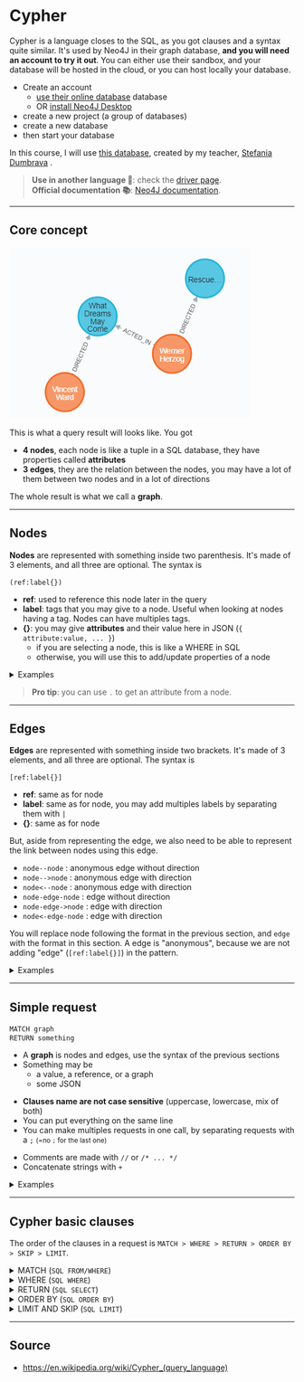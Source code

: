 # Cypher

Cypher is a language closes to the SQL, as you got clauses and a syntax quite similar. It's used by Neo4J in their graph database, **and you will need an account to try it out**. You can either use their sandbox, and your database will be hosted in the cloud, or you can host locally your database.

* Create an account
  * [use their online database](https://neo4j.com/sandbox/) database
  * OR [install Neo4J Desktop](https://neo4j.com/download/)
* create a new project (a group of databases)
* create a new database
* then start your database

In this course, I will use [this database](https://github.com/memorize-code/memorize-references/raw/main/info/nosql/movies.cypher), created by my teacher, [Stefania Dumbrava](http://web4.ensiie.fr/~stefania.dumbrava/) .

> **Use in another language 🚀**: check the [driver page](https://neo4j.com/developer/language-guides/).<br>
> **Official documentation 📚**: [Neo4J documentation](https://neo4j.com/developer/get-started/).<br>

<hr class="sl">

## Core concept

<div class="row mt-3 mx-0"><div class="col-md-4">

![Cypher Graph Example](images/example.png)
</div><div class="align-self-center col-md-8">

This is what a query result will looks like. You got

* **4 nodes**, each node is like a tuple in a SQL database, they have properties called **attributes**
* **3 edges**, they are the relation between the nodes, you may have a lot of them between two nodes and in a lot of directions

The whole result is what we call a **graph**.
</div></div>

<hr class="sr">

## Nodes

<div class="row row-cols-md-2 mx-0"><div class="align-self-center">

**Nodes** are represented with something inside two parenthesis. It's made of 3 elements, and all three are optional. The syntax is

```none
(ref:label{})
```

</div><div>

* **ref**: used to reference this node later in the query
* **label**: tags that you may give to a node. Useful when looking at nodes having a tag. Nodes can have multiples tags.
* **{}**: you may give **attributes** and their value here in JSON (`{ attribute:value, ... }`)
  * if you are selecting a node, this is like a WHERE in SQL
  * otherwise, you will use this to add/update properties of a node
</div></div>

<details class="details-e">
<summary>Examples</summary>

* `()`: every node
* `(m)`: store every node in m
* `(:Movie)`: every node having the label "Movie"
* `(m:Movie)`: store nodes having the label "Movie" inside m
* `(m:Movie{released:2008})`: store movies released in 2008 in m
* `(:Movie{released:2008})`: only movies released in 2008
* `(:{released:2008})`: nodes having released = 2008
* `(r:{released:2008})`: store nodes having released = 2008 in r
</details>

> **Pro tip**: you can use `.` to get an attribute from a node.

<hr class="sl">

## Edges

<div class="row row-cols-md-2 mx-0"><div class="align-self-center">

**Edges** are represented with something inside two brackets. It's made of 3 elements, and all three are optional. The syntax is

```none
[ref:label{}]
```

* **ref**: same as for node
* **label**: same as for node, you may add multiples labels by separating them with `|`
* **{}**: same as for node
</div><div>

But, aside from representing the edge, we also need to be able to represent the link between nodes using this edge.

* `node--node` : anonymous edge without direction
* `node-->node` : anonymous edge with direction
* `node<--node` : anonymous edge with direction
* `node-edge-node` : edge without direction
* `node-edge->node` : edge with direction
* `node<-edge-node` : edge with direction

You will replace node following the format in the previous section, and `edge` with the format in this section. A edge is "anonymous", because we are not adding "edge" (`[ref:label{}]`) in the pattern.
</div></div>

<details class="details-e">
<summary>Examples</summary>

* `()--()`: every two nodes linked together
* `()-->()`: every two nodes, with one having an arrow going to the other
* `(:Movie)--(p)`: store in p, nodes linked with nodes "Movie"
* `(:Movie)<-[:ACTED_IN]-(p)`: store in p, nodes that "ACTED_IN" a Movie
* `(p)-[:ACTED_IN]->(:Movie)`: same
* `()-[a:ACTED_IN]-()`: store in a, every edge labeled "ACTED_IN"
</details>

<hr class="sr">

## Simple request

<div class="row row-cols-md-2 mx-0"><div>

```cypher
MATCH graph
RETURN something
```

* A **graph** is nodes and edges, use the syntax of the previous sections
* Something may be 
  * a value, a reference, or a graph
  * some JSON
</div><div class="align-self-center">

<div>

* **Clauses name are not case sensitive** (uppercase, lowercase, mix of both)
* You can put everything on the same line
* You can make multiples requests in one call, by separating requests with a `;` <small>(=no `;` for the last one)</small>
</div>

* Comments are made with `//` or `/* ... */`
* Concatenate strings with `+`
</div></div>

<details class="details-e">
<summary>Examples</summary>

* `MATCH (n) RETURN n`: return every node
* `MATCH (m:Movie) RETURN m`: return every node labeled "Movie"
* `MATCH (m:Movie) RETURN m.title`: return the title every node labeled "Movie"
* `MATCH (m:Movie) RETURN {title:m.title, desc: m.tagline}`: ... as JSON
* `MATCH (m:Movie) RETURN m.title, m.tagline`: ... as a Table
* `MATCH (:Movie)<-[:ACTED_IN]-(p) RETURN p`: nodes that acted in a movie
</details>

<hr class="sl">

## Cypher basic clauses

The order of the clauses in a request is `MATCH > WHERE > RETURN > ORDER BY > SKIP > LIMIT`.

<details class="details-e">
<summary>MATCH (<code>SQL FROM/WHERE</code>)</summary>

As we saw, you call `MATCH` with a graph.

```cypher
MATCH (m:Movie) RETURN m
MATCH m = (:Movie) RETURN m
MATCH g = (:Movie)-[]-() RETURN g
// as a where, but you can only use EQUALS (only released in 2008)
MATCH (m:Movie{released: 2008}) RETURN m
// catesian product
MATCH (m), (p) RETURN m, p
```
</details>

<details class="details-e">
<summary>WHERE (<code>SQL WHERE</code>)</summary>

It's working like in SQL. The where will filter the nodes that do not matched the condition in the where. Where is taking a boolean, and you can chain conditions with `AND/OR/NOT/IS/XOR`.

* `=, !=, <>, >, <, >=, <=, ...`
* ex: `ref.attribute <> 5`
* `attribute IN [value, value]`
* `attribut =~ "regex"`
* `attribute STARTS WITH, ENDS WITH, CONTAINS`
* `ref:label`: true if ref got this label, false else
* `exists(ref.attribute)`: check if "attribute" exists
* `type(edge) == 'name'`: test if an edge got this name
* you can write an edge in the WHERE like you did in the match

The match can help you simply complex where, so don't hesitate to use it, as follows

```cypher
// released after 2000
MATCH (m) WHERE m:Movie AND exists(m.released) AND m.released > 2000 RETURN m
// could be simplied to
MATCH (m:Movie) WHERE exists(m.released) AND m.released > 2000 RETURN m

// match every node that PRODUCED a movie, and the movie
MATCH (p)-[:PRODUCED]->(m:Movie) RETURN p, m
// version using where
MATCH (p)--(m) WHERE (p)-[:PRODUCED]->(m:Movie) RETURN p, m
```
</details>

<details class="details-e">
<summary>RETURN (<code>SQL SELECT</code>)</summary>

```cypher
MATCH (m:Movie) RETURN m // node
MATCH (m:Movie) RETURN DISTINCT m // no duplicates results
MATCH (m:Movie) RETURN m.title, m.released // table with title+released
MATCH (m:Movie) RETURN {title: m.title, year: m.released} // JSON
MATCH (m:Movie) RETURN m.title AS title, m.released AS year // rename
```
</details>

<details class="details-e">
<summary>ORDER BY (<code>SQL ORDER BY</code>)</summary>

```cypher
MATCH (m:Movie) RETURN m.title ORDER BY m.title // ASC
MATCH (m:Movie) RETURN m.title ORDER BY m.title ASC
MATCH (m:Movie) RETURN m.title ORDER BY m.title DESC
```
</details>

<details class="details-e">
<summary>LIMIT AND SKIP (<code>SQL LIMIT</code>)</summary>

`SKIP` is used to skip results, while `LIMIT` is used to limit the number of results.

```cypher
// return the oldest movies
MATCH (m:Movie) RETURN m ORDER BY m.released 
SKIP 10 // skip the first 10 results
LIMIT 3 // return only 3 results
```
</details>

<hr class="sr">

## Source

* <https://en.wikipedia.org/wiki/Cypher_(query_language)>
